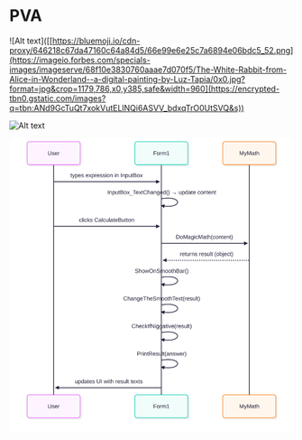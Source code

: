 # PVA

![Alt text]([[https://bluemoji.io/cdn-proxy/646218c67da47160c64a84d5/66e99e6e25c7a6894e06bdc5_52.png](https://imageio.forbes.com/specials-images/imageserve/68f10e3830760aaae7d070f5/The-White-Rabbit-from-Alice-in-Wonderland--a-digital-painting-by-Luz-Tapia/0x0.jpg?format=jpg&crop=1179,786,x0,y385,safe&width=960](https://encrypted-tbn0.gstatic.com/images?q=tbn:ANd9GcTuQt7xokVutELlNQi6ASVV_bdxqTrO0UtSVQ&s))

![Alt text](https://bluemoji.io/cdn-proxy/646218c67da47160c64a84d5/66e99e6e25c7a6894e06bdc5_52.png)

![Alt text](UserTest.svg)

